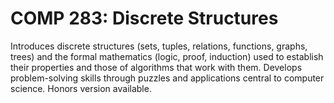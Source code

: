 # COMP 283: Discrete Structures

Introduces discrete structures (sets, tuples, relations, functions, graphs, trees) and the formal mathematics (logic, proof, induction) used to establish their properties and those of algorithms that work with them. Develops problem-solving skills through puzzles and applications central to computer science. Honors version available.